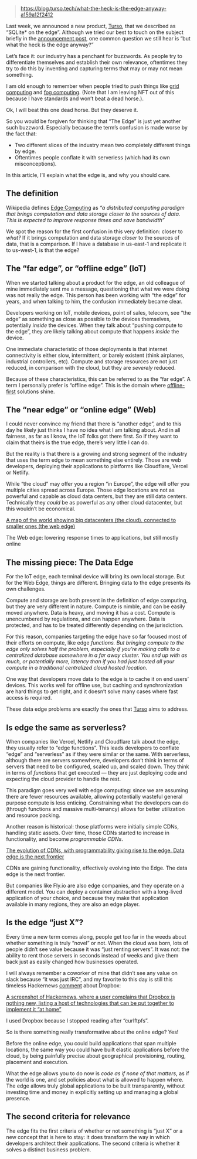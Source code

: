 
> https://blog.turso.tech/what-the-heck-is-the-edge-anyway-a159a12f2412

Last week, we announced a new product, [Turso](http://chiselstrike.com/), that we described as “SQLite\* on the edge”. Although we tried our best to touch on the subject briefly in the [announcement post](https://blog.chiselstrike.com/announcing-chiselstrike-turso-164472456b29), one common question we still hear is “but what the heck is the edge anyway?”

Let’s face it: our industry has a penchant for buzzwords. As people try to differentiate themselves and establish their own relevance, oftentimes they try to do this by inventing and capturing terms that may or may not mean something.

I am old enough to remember when people tried to push things like [grid computing](https://en.wikipedia.org/wiki/Grid_computing) and [fog computing](https://en.wikipedia.org/wiki/Fog_computing). (Note that I am leaving NFT out of this because I have standards and won’t beat a dead horse.).

Ok, I will beat this one dead horse. But they deserve it.

So you would be forgiven for thinking that “The Edge” is just yet another such buzzword. Especially because the term’s confusion is made worse by the fact that:

- Two different slices of the industry mean two completely different things by edge.
- Oftentimes people conflate it with serverless (which had its own misconceptions).

In this article, I’ll explain what the edge is, and why you should care.

## The definition

Wikipedia defines [Edge Computing](https://en.wikipedia.org/wiki/Edge_computing) as _“a distributed computing paradigm that brings computation and data storage closer to the sources of data. This is expected to improve response times and save bandwidth”_

We spot the reason for the first confusion in this very definition: closer to _what?_ If it brings computation and data storage _closer_ to the sources of data, that is a comparison. If I have a database in us-east-1 and replicate it to us-west-1, is that the edge?

## The “far edge”, or “offline edge” (IoT)

When we started talking about a product for the edge, an old colleague of mine immediately sent me a message, questioning that what we were doing was not really the edge. This person has been working with “the edge” for years, and when talking to him, the confusion immediately became clear.

Developers working on IoT, mobile devices, point of sales, telecom, see “the edge” as something as close as possible to the devices themselves, potentially _inside_ the devices. When they talk about “pushing compute to the edge”, they are likely talking about compute that happens _inside_ the device.

One immediate characteristic of those deployments is that internet connectivity is either slow, intermittent, or barely existent (think airplanes, industrial controllers, etc). Compute and storage resources are not just reduced, in comparison with the cloud, but they are _severely_ reduced.

Because of these characteristics, this can be referred to as the “far edge”. A term I personally prefer is “offline edge”. This is the domain where [offline-first](https://offlinefirst.org/) solutions shine.

## The “near edge” or “online edge” (Web)

I could never convince my friend that there is “another edge”, and to this day he likely just thinks I have no idea what I am talking about. And in all fairness, as far as I know, the IoT folks got there first. So if they want to claim that theirs is the true edge, there’s very little I can do.

But the reality is that there is a growing and strong segment of the industry that uses the term edge to mean something else entirely. Those are web developers, deploying their applications to platforms like Cloudflare, Vercel or Netlify.

While “the cloud” may offer you a region “in Europe”, the edge will offer you multiple cities spread across Europe. Those edge locations are not as powerful and capable as cloud data centers, but they are still data centers. Technically they _could_ be as powerful as any other cloud datacenter, but this wouldn’t be economical.

[A map of the world showing big datacenters (the cloud), connected to smaller ones (the web edge)](https://miro.medium.com/v2/resize:fit:700/0*N1mjKP_w1Jaf4Zs3)

The Web edge: lowering response times to applications, but still mostly online

## The missing piece: The Data Edge

For the IoT edge, each terminal device will bring its own local storage. But for the Web Edge, things are different. Bringing data to the edge presents its own challenges.

Compute and storage are both present in the definition of edge computing, but they are very different in nature. Compute is nimble, and can be easily moved anywhere. Data is heavy, and moving it has a cost. Compute is unencumbered by regulations, and can happen anywhere. Data is protected, and has to be treated differently depending on the jurisdiction.

For this reason, companies targeting the edge have so far focused most of their efforts on compute, like edge _functions. But bringing compute to the edge only solves half the problem, especially if you’re making calls to a centralized database somewhere in a far away cluster. You end up with as much, or potentially more, latency than if you had just hosted all your compute in a traditional centralized cloud hosted location._

One way that developers move data to the edge is to cache it on end users’ devices. This works well for offline use, but caching and synchronization are hard things to get right, and it doesn’t solve many cases where fast access is required.

These data edge problems are exactly the ones that [Turso](http://chiselstrike.com/) aims to address.

## Is edge the same as serverless?

When companies like Vercel, Netlify and Cloudflare talk about the edge, they usually refer to “edge functions”. This leads developers to conflate “edge” and “serverless” as if they were similar or the same. With serverless, although there are servers somewhere, developers don’t think in terms of servers that need to be configured, scaled up, and scaled down. They think in terms of _functions_ that get executed — they are just deploying code and expecting the cloud provider to handle the rest.

This paradigm goes very well with edge computing: since we are assuming there are fewer resources available, allowing potentially wasteful general purpose compute is less enticing. Constraining what the developers can do (through functions and massive multi-tenancy) allows for better utilization and resource packing.

Another reason is historical: those platforms were initially simple CDNs, handling static assets. Over time, those CDNs started to increase in functionality, and become _programmable CDNs_.

[The evolution of CDNs, with programmability giving rise to the edge. Data edge is the next frontier](https://miro.medium.com/v2/resize:fit:700/0*O3_FtfNQjSYe5P1r)

CDNs are gaining functionality, effectively evolving into the Edge. The data edge is the next frontier.

But companies like Fly.io are also edge companies, and they operate on a different model. You can deploy a container abstraction with a long-lived application of your choice, and because they make that application available in many regions, they are also an edge player.

## Is the edge “just X”?

Every time a new term comes along, people get too far in the weeds about whether something is truly “novel” or not. When the cloud was born, lots of people didn’t see value because it was “just renting servers”. It was not: the ability to rent those servers in seconds instead of weeks and give them back just as easily changed how businesses operated.

I will always remember a coworker of mine that didn’t see any value on slack because “it was just IRC”, and my favorite to this day is still this timeless Hackernews [comment](https://news.ycombinator.com/item?id=9224) about Dropbox:

[A screenshot of Hackernews, where a user complains that Dropbox is nothing new, listing a host of technologies that can be put together to implement it “at home”](https://miro.medium.com/v2/resize:fit:700/0*RB4E65IOQVXNZAsp)

I used Dropbox because I stopped reading after “curlftpfs”.

So is there something really transformative about the online edge? Yes!

Before the online edge, you could build applications that span multiple locations, the same way you could have built elastic applications before the cloud, by being painfully precise about geographical provisioning, routing, placement and execution.

What the edge allows you to do now is _code as if none of that matters_, as if the world is one, and set policies about what is allowed to happen where. The edge allows truly global applications to be built transparently, without investing time and money in explicitly setting up and managing a global presence.

## The second criteria for relevance

The edge fits the first criteria of whether or not something is “just X” or a new concept that is here to stay: it does transform the way in which developers architect their applications. The second criteria is whether it solves a distinct business problem.
